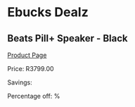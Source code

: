
# Ebucks Dealz
## Beats Pill+ Speaker - Black
[Product Page](https://www.ebucks.com/web/shop/productSelected.do?prodId=757817066&catId=1158501813)

Price: R3799.00

Savings: 

Percentage off: %
	